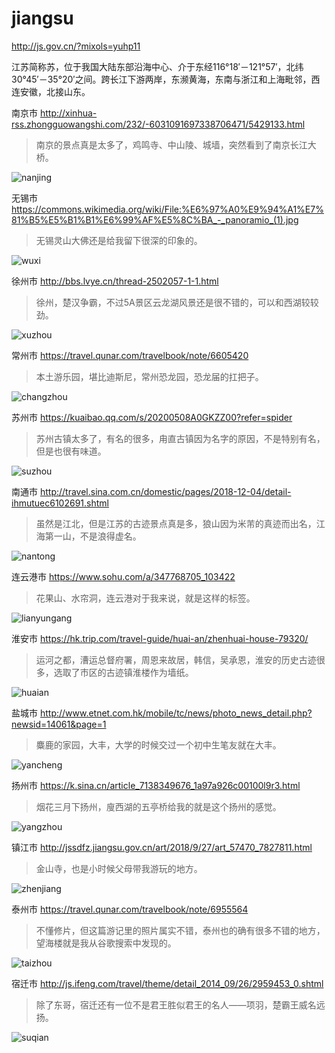 # jiangsu

http://js.gov.cn/?mixols=yuhp11

江苏简称苏，位于我国大陆东部沿海中心、介于东经116°18′－121°57′，北纬30°45′－35°20′之间。跨长江下游两岸，东濒黄海，东南与浙江和上海毗邻，西连安徽，北接山东。

南京市 http://xinhua-rss.zhongguowangshi.com/232/-6031091697338706471/5429133.html

> 南京的景点真是太多了，鸡鸣寺、中山陵、城墙，突然看到了南京长江大桥。

![nanjing](nanjing.jpg)

无锡市 https://commons.wikimedia.org/wiki/File:%E6%97%A0%E9%94%A1%E7%81%B5%E5%B1%B1%E6%99%AF%E5%8C%BA_-_panoramio_(1).jpg

> 无锡灵山大佛还是给我留下很深的印象的。

![wuxi](wuxi.jpg)

徐州市 http://bbs.lvye.cn/thread-2502057-1-1.html

> 徐州，楚汉争霸，不过5A景区云龙湖风景还是很不错的，可以和西湖较较劲。

![xuzhou](xuzhou.jpg)

常州市 https://travel.qunar.com/travelbook/note/6605420

> 本土游乐园，堪比迪斯尼，常州恐龙园，恐龙届的扛把子。

![changzhou](changzhou.jpg)

苏州市 https://kuaibao.qq.com/s/20200508A0GKZZ00?refer=spider

> 苏州古镇太多了，有名的很多，甪直古镇因为名字的原因，不是特别有名，但是也很有味道。

![suzhou](suzhou.jpeg)

南通市 http://travel.sina.com.cn/domestic/pages/2018-12-04/detail-ihmutuec6102691.shtml

> 虽然是江北，但是江苏的古迹景点真是多，狼山因为米芾的真迹而出名，江海第一山，不是浪得虚名。

![nantong](nantong.jpg)

连云港市 https://www.sohu.com/a/347768705_103422

> 花果山、水帘洞，连云港对于我来说，就是这样的标签。

![lianyungang](lianyungang.jpeg)

淮安市 https://hk.trip.com/travel-guide/huai-an/zhenhuai-house-79320/

> 运河之都，漕运总督府署，周恩来故居，韩信，吴承恩，淮安的历史古迹很多，选取了市区的古迹镇淮楼作为墙纸。

![huaian](huaian.jpg)

盐城市 http://www.etnet.com.hk/mobile/tc/news/photo_news_detail.php?newsid=14061&page=1

> 麋鹿的家园，大丰，大学的时候交过一个初中生笔友就在大丰。

![yancheng](yancheng.jpg)

扬州市 https://k.sina.cn/article_7138349676_1a97a926c00100l9r3.html

> 烟花三月下扬州，廋西湖的五亭桥给我的就是这个扬州的感觉。

![yangzhou](yangzhou.jpg)

镇江市 http://jssdfz.jiangsu.gov.cn/art/2018/9/27/art_57470_7827811.html

> 金山寺，也是小时候父母带我游玩的地方。

![zhenjiang](zhenjiang.jpg)

泰州市 https://travel.qunar.com/travelbook/note/6955564

> 不懂修片，但这篇游记里的照片属实不错，泰州也的确有很多不错的地方，望海楼就是我从谷歌搜索中发现的。

![taizhou](taizhou.jpg)

宿迁市 http://js.ifeng.com/travel/theme/detail_2014_09/26/2959453_0.shtml

> 除了东哥，宿迁还有一位不是君王胜似君王的名人——项羽，楚霸王威名远扬。

![suqian](suqian.jpg)